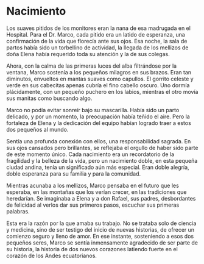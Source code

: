# Nacimiento

Los suaves pitidos de los monitores eran la nana de esa madrugada en el Hospital. Para el Dr. Marco, cada pitido era un latido de esperanza, una confirmación de la vida que florecía ante sus ojos. Esa noche, la sala de partos había sido un torbellino de actividad, la llegada de los mellizos de doña Elena había requerido toda su atención y la de sus colegas.

Ahora, con la calma de las primeras luces del alba filtrándose por la ventana, Marco sostenía a los pequeños milagros en sus brazos. Eran tan diminutos, envueltos en mantas suaves como capullos. El gorrito celeste y verde en sus cabecitas apenas cubría el fino cabello oscuro. Uno dormía plácidamente, con un pequeño puchero en los labios, mientras el otro movía sus manitas como buscando algo.

Marco no podía evitar sonreír bajo su mascarilla. Había sido un parto delicado, y por un momento, la preocupación había teñido el aire. Pero la fortaleza de Elena y la dedicación del equipo habían logrado traer a estos dos pequeños al mundo.

Sentía una profunda conexión con ellos, una responsabilidad sagrada. En sus ojos cansados pero brillantes, se reflejaba el orgullo de haber sido parte de este momento único. Cada nacimiento era un recordatorio de la fragilidad y la belleza de la vida, pero un nacimiento doble, en esta pequeña ciudad andina, tenía un significado aún más especial. Eran doble alegría, doble esperanza para su familia y para la comunidad.

Mientras acunaba a los mellizos, Marco pensaba en el futuro que les esperaba, en las montañas que los verían crecer, en las tradiciones que heredarían. Se imaginaba a Elena y a don Rafael, sus padres, desbordantes de felicidad al verlos dar sus primeros pasos, escuchar sus primeras palabras.

Esta era la razón por la que amaba su trabajo. No se trataba solo de ciencia y medicina, sino de ser testigo del inicio de nuevas historias, de ofrecer un comienzo seguro y lleno de amor. En ese instante, sosteniendo a esos dos pequeños seres, Marco se sentía inmensamente agradecido de ser parte de su historia, la historia de dos nuevos corazones latiendo fuerte en el corazón de los Andes ecuatorianos.